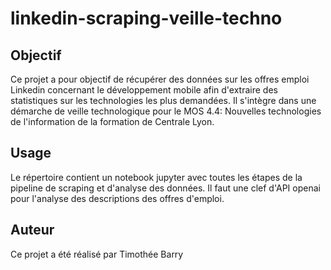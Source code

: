 # linkedin-scraping-veille-techno

## Objectif
Ce projet a pour objectif de récupérer des données sur les offres emploi Linkedin concernant le développement mobile afin d'extraire des statistiques sur les technologies les plus demandées.
Il s'intègre dans une démarche de veille technologique pour le MOS 4.4: Nouvelles technologies de l'information de la formation de Centrale Lyon.

## Usage
Le répertoire contient un notebook jupyter avec toutes les étapes de la pipeline de scraping et d'analyse des données.
Il faut une clef d'API openai pour l'analyse des descriptions des offres d'emploi.

## Auteur
Ce projet a été réalisé par Timothée Barry